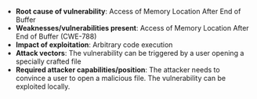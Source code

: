- **Root cause of vulnerability**: Access of Memory Location After End of Buffer
- **Weaknesses/vulnerabilities present**: Access of Memory Location After End of Buffer (CWE-788)
- **Impact of exploitation**: Arbitrary code execution
- **Attack vectors**: The vulnerability can be triggered by a user opening a specially crafted file
- **Required attacker capabilities/position**: The attacker needs to convince a user to open a malicious file. The vulnerability can be exploited locally.